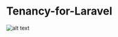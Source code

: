 # Tenancy-for-Laravel






![alt text]([http://url/to/img.png](https://drive.google.com/file/d/1QDLuK-CG8Tumk3smsY0ERr6e88h76Sbs/view?usp=sharing)https://drive.google.com/file/d/1QDLuK-CG8Tumk3smsY0ERr6e88h76Sbs/view?usp=sharing)
